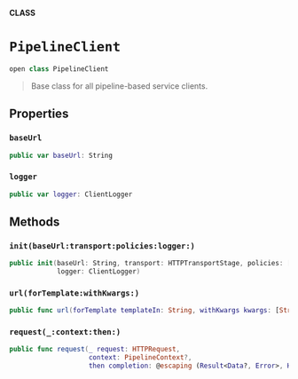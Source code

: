 **CLASS**

# `PipelineClient`

```swift
open class PipelineClient
```

> Base class for all pipeline-based service clients.

## Properties
### `baseUrl`

```swift
public var baseUrl: String
```

### `logger`

```swift
public var logger: ClientLogger
```

## Methods
### `init(baseUrl:transport:policies:logger:)`

```swift
public init(baseUrl: String, transport: HTTPTransportStage, policies: [PipelineStage],
            logger: ClientLogger)
```

### `url(forTemplate:withKwargs:)`

```swift
public func url(forTemplate templateIn: String, withKwargs kwargs: [String: String]? = nil) -> String
```

### `request(_:context:then:)`

```swift
public func request(_ request: HTTPRequest,
                    context: PipelineContext?,
                    then completion: @escaping (Result<Data?, Error>, HTTPResponse) -> Void)
```
